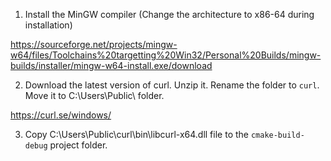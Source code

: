 1. Install the MinGW compiler (Change the architecture to x86-64 during installation)

https://sourceforge.net/projects/mingw-w64/files/Toolchains%20targetting%20Win32/Personal%20Builds/mingw-builds/installer/mingw-w64-install.exe/download

2. Download the latest version of curl. Unzip it. Rename the folder to `curl`. Move it to C:\Users\Public\ folder.

https://curl.se/windows/

3. Copy C:\Users\Public\curl\bin\libcurl-x64.dll file to the `cmake-build-debug` project folder.
